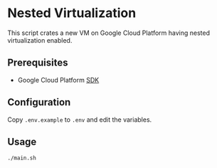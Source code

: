 # Nested Virtualization

This script crates a new VM on Google Cloud Platform having nested
virtualization enabled.

## Prerequisites

- Google Cloud Platform [SDK](https://cloud.google.com/sdk/docs/install)

## Configuration

Copy `.env.example` to `.env` and edit the variables.

## Usage

```
./main.sh
```
